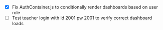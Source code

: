 - [x] Fix AuthContainer.js to conditionally render dashboards based on user role
- [ ] Test teacher login with id 2001 pw 2001 to verify correct dashboard loads
